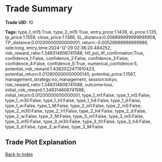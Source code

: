 # Trade Summary

**Trade UID:** 10 

**Tags:** type_1_m15:True, type_2_m15:True, entry_price:1.1439, sl_price:1.135, tp_price:1.1559, close_price:1.1386, SL_distance:0.008899999999999908, TP_distance:0.01200000000000001, return:-0.00529999999999986, side:long, entry_time:2024-12-29 02:36:20.484252, risk_reward_ratio:1.348314606741588, htf_poi_ltf_confirmation:True, confidence_1:False, confidence_2:False, confidence_3:False, confidence_4:False, confidence_5:True, numerical_confidence:5, potential_risk_reward:1.4382022471910423, potential_return:0.012800000000000145, potential_price:1.1567, management_strategy:no_management, session:tokyo, risk_reward_ratio:1.348314606741588, outcome:loss, initial_risk_reward:1.348314606741588, initial_return:0.01200000000000001, type_1_m1:False, type_1_m5:False, type_1_m30:False, type_1_h1:False, type_1_h4:False, type_1_d:False, type_1_w:False, type_1_M:False, type_2_m1:False, type_2_m5:False, type_2_m30:False, type_2_h1:False, type_2_h4:False, type_2_d:False, type_2_w:False, type_2_M:False, type_3_m1:False, type_3_m5:False, type_3_m15:False, type_3_m30:False, type_3_h1:False, type_3_h4:False, type_3_d:False, type_3_w:False, type_3_M:False

## Trade Plot Explanation


[Back to Index](index.md)
